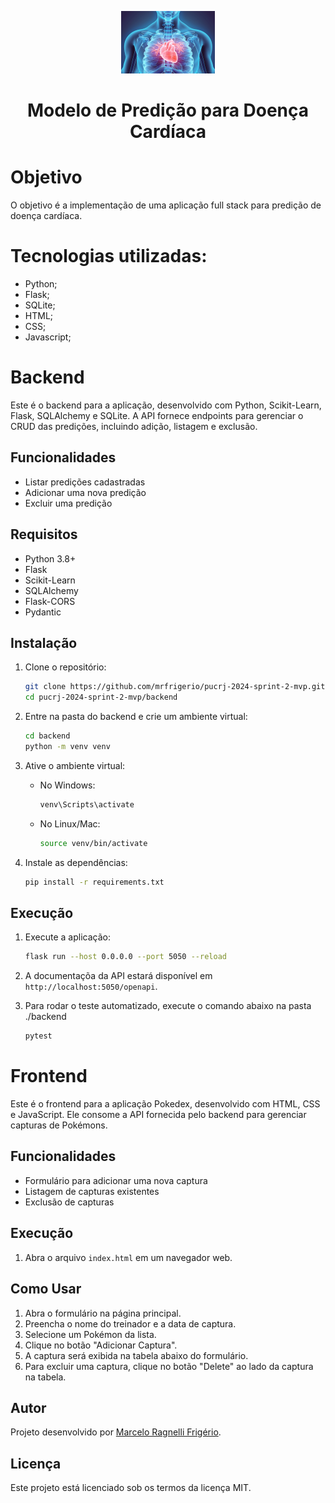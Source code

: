 <p align="center">
  <img src="frontend/assets/heart.png" alt="Pokemon Logo" width="150">
</p>

<h1 align="center">
 Modelo de Predição para Doença Cardíaca
</h1>

# Objetivo

O objetivo é a implementação de uma aplicação full stack para predição de doença cardíaca.

# Tecnologias utilizadas:

- Python;
- Flask;
- SQLite;
- HTML;
- CSS;
- Javascript;

# Backend

Este é o backend para a aplicação, desenvolvido com Python, Scikit-Learn, Flask, SQLAlchemy e SQLite. A API fornece endpoints para gerenciar o CRUD das predições, incluindo adição, listagem e exclusão.

## Funcionalidades

- Listar predições cadastradas
- Adicionar uma nova predição
- Excluir uma predição

## Requisitos

- Python 3.8+
- Flask
- Scikit-Learn
- SQLAlchemy
- Flask-CORS
- Pydantic

## Instalação

1. Clone o repositório:

   ```bash
   git clone https://github.com/mrfrigerio/pucrj-2024-sprint-2-mvp.git
   cd pucrj-2024-sprint-2-mvp/backend
   ```

2. Entre na pasta do backend e crie um ambiente virtual:

   ```bash
   cd backend
   python -m venv venv
   ```

3. Ative o ambiente virtual:

   - No Windows:
     ```bash
     venv\Scripts\activate
     ```
   - No Linux/Mac:
     ```bash
     source venv/bin/activate
     ```

4. Instale as dependências:
   ```bash
   pip install -r requirements.txt
   ```

## Execução

1. Execute a aplicação:

   ```bash
   flask run --host 0.0.0.0 --port 5050 --reload
   ```

2. A documentaçõa da API estará disponível em `http://localhost:5050/openapi`.

3. Para rodar o teste automatizado, execute o comando abaixo na pasta ./backend

   ```bash
   pytest
   ```

# Frontend

Este é o frontend para a aplicação Pokedex, desenvolvido com HTML, CSS e JavaScript. Ele consome a API fornecida pelo backend para gerenciar capturas de Pokémons.

## Funcionalidades

- Formulário para adicionar uma nova captura
- Listagem de capturas existentes
- Exclusão de capturas

## Execução

1. Abra o arquivo `index.html` em um navegador web.

## Como Usar

1. Abra o formulário na página principal.
2. Preencha o nome do treinador e a data de captura.
3. Selecione um Pokémon da lista.
4. Clique no botão "Adicionar Captura".
5. A captura será exibida na tabela abaixo do formulário.
6. Para excluir uma captura, clique no botão "Delete" ao lado da captura na tabela.

## Autor

Projeto desenvolvido por [Marcelo Ragnelli Frigério](https://www.linkedin.com/in/marceloragnelli/).

## Licença

Este projeto está licenciado sob os termos da licença MIT.
